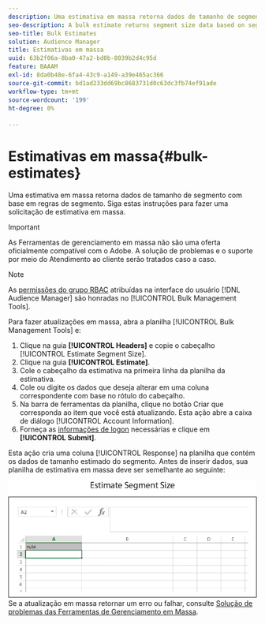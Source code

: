 ```yaml
---
description: Uma estimativa em massa retorna dados de tamanho de segmento com base em regras de segmento. Siga estas instruções para fazer uma solicitação de estimativa em massa.
seo-description: A bulk estimate returns segment size data based on segment rules. Follow these instructions to make a bulk estimate request.
seo-title: Bulk Estimates
solution: Audience Manager
title: Estimativas em massa
uuid: 63b2f06a-8ba0-47a2-bd0b-8039b2d4c95d
feature: BAAAM
exl-id: 8da0b48e-6fa4-43c9-a149-a39e465ac366
source-git-commit: bd1ad233dd69bc8683731d0c63dc3fb74ef91ade
workflow-type: tm+mt
source-wordcount: '199'
ht-degree: 0%

---
```


# Estimativas em massa{#bulk-estimates}

Uma estimativa em massa retorna dados de tamanho de segmento com base em regras de segmento. Siga estas instruções para fazer uma solicitação de estimativa em massa.

>[!IMPORTANT]
>
>As Ferramentas de gerenciamento em massa não são uma oferta oficialmente compatível com o Adobe. A solução de problemas e o suporte por meio do Atendimento ao cliente serão tratados caso a caso.

<!-- 

t_bulk_estimates.xml

 -->

>[!NOTE]
>
>As [permissões do grupo RBAC](../../features/administration/administration-overview.md) atribuídas na interface do usuário [!DNL Audience Manager] são honradas no [!UICONTROL Bulk Management Tools].

Para fazer atualizações em massa, abra a planilha [!UICONTROL Bulk Management Tools] e:

1. Clique na guia **[!UICONTROL Headers]** e copie o cabeçalho [!UICONTROL Estimate Segment Size].
2. Clique na guia **[!UICONTROL Estimate]**.
3. Cole o cabeçalho da estimativa na primeira linha da planilha da estimativa.
4. Cole ou digite os dados que deseja alterar em uma coluna correspondente com base no rótulo do cabeçalho.
5. Na barra de ferramentas da planilha, clique no botão Criar que corresponda ao item que você está atualizando.
Esta ação abre a caixa de diálogo [!UICONTROL Account Information].
6. Forneça as [informações de logon](../../reference/bulk-management-tools/bulk-management-intro.md#auth-reqs) necessárias e clique em **[!UICONTROL Submit]**.

Esta ação cria uma coluna [!UICONTROL Response] na planilha que contém os dados de tamanho estimado do segmento. Antes de inserir dados, sua planilha de estimativa em massa deve ser semelhante ao seguinte:

![](assets/estimate.png)
Se a atualização em massa retornar um erro ou falhar, consulte [Solução de problemas das Ferramentas de Gerenciamento em Massa](../../reference/bulk-management-tools/bulk-troubleshooting.md).
